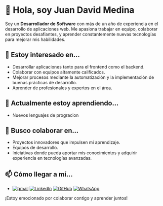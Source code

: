 # 👋 Hola, soy Juan David Medina

Soy un **Desarrollador de Software** con más de un año de experiencia en el desarrollo de aplicaciones web. Me apasiona trabajar en equipo, colaborar en proyectos desafiantes, y aprender constantemente nuevas tecnologías para mejorar mis habilidades.

## 👀 Estoy interesado en...

- Desarrollar aplicaciones tanto para el frontend como el backend.
- Colaborar con equipos altamente calificados.
- Mejorar procesos mediante la automatización y la implementación de buenas prácticas de desarrollo.
- Aprender de profesionales y expertos en el área.

## 🌱 Actualmente estoy aprendiendo...
- Nuevos lenguajes de progracion

## 💞️ Busco colaborar en...
- Proyectos innovadores que impulsen mi aprendizaje.
- Equipos de desarrollo.
- Iniciativas donde pueda aportar mis conocimientos y adquirir experiencia en tecnologías avanzadas.

## 📫 Cómo llegar a mí...

- [![gmail](https://img.icons8.com/?size=30&id=qyRpAggnV0zH&format=png&color=000000)](mailto:juandavidmedina398@gmail.com) [![LinkedIn](https://img.icons8.com/?size=30&id=13930&format=png&color=000000)](https://www.linkedin.com/in/juan-david-agudelo-30b24b22b/)  [![GitHub](https://img.icons8.com/?size=30&id=12599&format=png&color=000000)](https://github.com/J-David-Medina) [![WhatsApp](https://img.icons8.com/?size=30&id=16713&format=png&color=000000)](https://api.whatsapp.com/send?phone=573126700622)

¡Estoy emocionado por colaborar contigo y aprender juntos!
